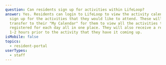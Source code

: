 ```yaml
---
question: Can residents sign up for activities within LifeLoop?
answer: Yes. Residents can login to LifeLoop to view the activity calendar and
  sign up for the activities that they would like to attend. These will then
  transfer to their "My Calendar" for them to view all the activities they are
  registered for each day all in one place. They will also receive a reminder
  1-2 hours prior to the activity that they have it coming up.
isMobile: false
topics:
  - resident-portal
userTypes:
  - staff
---
```


